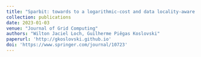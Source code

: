 ```yaml
---
title: "Sparbit: towards to a logarithmic-cost and data locality-aware MPI Allgather algorithm"
collection: publications
date: 2023-01-03
venue: "Journal of Grid Computing"
authors: "Wilton Jaciel Loch, Guilherme Piêgas Koslovski"
paperurl: 'http://gkoslovski.github.io'
doi: 'https://www.springer.com/journal/10723'
---
```

